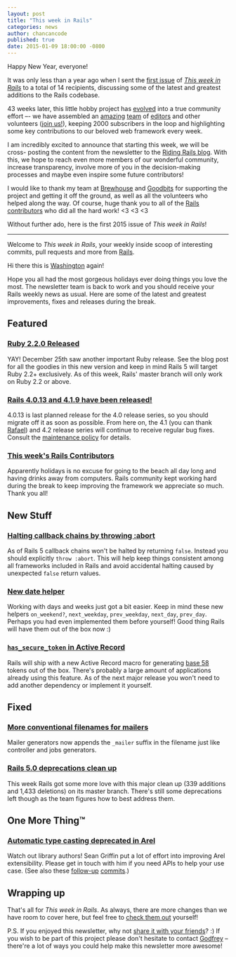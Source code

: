 ```yaml
---
layout: post
title: "This week in Rails"
categories: news
author: chancancode
published: true
date: 2015-01-09 18:00:00 -0800
---
```


Happy New Year, everyone!

It was only less than a year ago when I sent the [first issue][first-issue] of
[*This week in Rails*][subscribe] to a total of 14 recipients, discussing some
of the latest and greatest additions to the Rails codebase.

43 weeks later, this little hobby project has [evolved][backstory] into a true
community effort –- we have assembled an [amazing][kasper] [team][greg] of
[editors][washington] and other volunteers ([join us!][godfrey-email]), keeping
2000 subscribers in the loop and highlighting some key contributions to our
beloved web framework every week.

I am incredibly excited to announce that starting this week, we will be cross-
posting the content from the newsletter to the [Riding Rails blog][blog]. With
this, we hope to reach even more members of our wonderful community, increase
transparency, involve more of you in the decision-making processes and maybe
even inspire some future contributors!

I would like to thank my team at [Brewhouse][brewhouse] and [Goodbits][goodbits]
for supporting the project and getting it off the ground, as well as all the
volunteers who helped along the way. Of course, huge thank you to all of the
[Rails contributors][contributors] who did all the hard work! <3 <3 <3

Without further ado, here is the first 2015 issue of *This week in Rails*!

* * *

Welcome to _This week in Rails_, your weekly inside scoop of interesting commits, pull requests and more from [Rails](https://github.com/rails/rails).

Hi there this is [Washington](https://twitter.com/huoxito) again!

Hope you all had the most gorgeous holidays ever doing things you love the most. The newsletter team is back to work and you should receive your Rails weekly news as usual. Here are some of the latest and greatest improvements, fixes and releases during the break.

## Featured

### [Ruby 2.2.0 Released](https://www.ruby-lang.org/en/news/2014/12/25/ruby-2-2-0-released/)

YAY! December 25th saw another important Ruby release. See the blog post for all the goodies in this new version and keep in mind Rails 5 will target Ruby 2.2+ exclusively. As of this week, Rails' master branch will only work on Ruby 2.2 or above.

### [Rails 4.0.13 and 4.1.9 have been released!](http://weblog.rubyonrails.org/2015/1/6/Rails-4-1-9-and-4-0-13-have-been-released/)

4.0.13 is last planned release for the 4.0 release series, so you should migrate off it as soon as possible. From here on, the 4.1 (you can thank [Rafael](https://github.com/rafaelfranca)) and 4.2 release series will continue to receive regular bug fixes. Consult the [maintenance policy](http://guides.rubyonrails.org/maintenance_policy.html) for details.

### [This week's Rails Contributors](http://contributors.rubyonrails.org/contributors/in-time-window/this-week)

Apparently holidays is no excuse for going to the beach all day long and having drinks away from computers. Rails community kept working hard during the break to keep improving the framework we appreciate so much. Thank you all!

## New Stuff

### [Halting callback chains by throwing :abort](https://github.com/rails/rails/pull/17227)

As of Rails 5 callback chains won't be halted by returning `false`. Instead you should explicitly `throw :abort`. This will help keep things consistent among all frameworks included in Rails and avoid accidental halting caused by unexpected `false` return values.

### [New date helper](https://github.com/rails/rails/pull/18335)

Working with days and weeks just got a bit easier. Keep in mind these new helpers `on_weekend?`, `next_weekday`, `prev_weekday`, `next_day`, `prev_day`. Perhaps you had even implemented them before yourself! Good thing Rails will have them out of the box now :)

### [`has_secure_token` in Active Record](https://github.com/rails/rails/pull/18217)

Rails will ship with a new Active Record macro for generating [base 58](https://github.com/rails/rails/pull/18347) tokens out of the box. There's probably a large amount of applications already using this feature. As of the next major release you won't need to add another dependency or implement it yourself.

## Fixed

### [More conventional filenames for mailers](https://github.com/rails/rails/pull/18074)

Mailer generators now appends the `_mailer` suffix in the filename just like controller and jobs generators.

### [Rails 5.0 deprecations clean up](https://github.com/rails/rails/pull/18325)

This week Rails got some more love with this major clean up (339 additions and 1,433 deletions) on its master branch. There's still some deprecations left though as the team figures how to best address them.

## One More Thing™

### [Automatic type casting deprecated in Arel](https://twitter.com/sgrif/status/548645759856300033)

Watch out library authors! Sean Griffin put a lot of effort into improving Arel extensibility. Please get in touch with him if you need APIs to help your use case. (See also these [follow-up](https://github.com/rails/arel/commit/6160bfbda1d1781c3b08a33ec4955f170e95be11) [commits](https://github.com/rails/rails/compare/266ff700011d...f916aa247bdd).)

## Wrapping up

That's all for _This week in Rails_. As always, there are more changes than we have room to cover here, but feel free to [check them out](https://github.com/rails/rails) yourself!

P.S. If you enjoyed this newsletter, why not [share it with your friends](http://rails-weekly.goodbits.io)? :) If you wish to be part of this project please don't hesitate to contact [Godfrey](mailto:godfrey@brewhouse.io) – there're a lot of ways you could help make this newsletter more awesome!

[first-issue]: http://us3.campaign-archive1.com/?u=2721e27ce456363785acc5405&id=d1b48a0b9d
[subscribe]: http://rails-weekly.goodbits.io
[backstory]: http://brewhouse.io/blog/2014/04/24/this-week-in-rails-the-backstory.html
[kasper]: https://twitter.com/kaspth
[greg]: https://twitter.com/gregmolnar
[washington]: https://twitter.com/huoxito
[godfrey-email]: mailto:godfrey@brewhouse.io
[blog]: http://weblog.rubyonrails.org
[brewhouse]: http://brewhouse.io
[goodbits]: http://goodbits.io
[contributors]: http://contributors.rubyonrails.org

